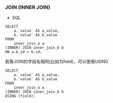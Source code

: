 ### JOIN (INNER JOIN)

- SQL

```
SELECT
    a.`value` AS a_value,
    b.`value` AS b_value
FROM
    inner_join_a a
(INNER) JOIN inner_join_b b
ON a.b_id = b.id;
```

若需JOIN的字段名相同(比如为field)，可以使用USING

```
SELECT
    a.`value` AS a_value,
    b.`value` AS b_value
FROM
    inner_join_a a
(INNER) JOIN inner_join_b b
USING (field);
```